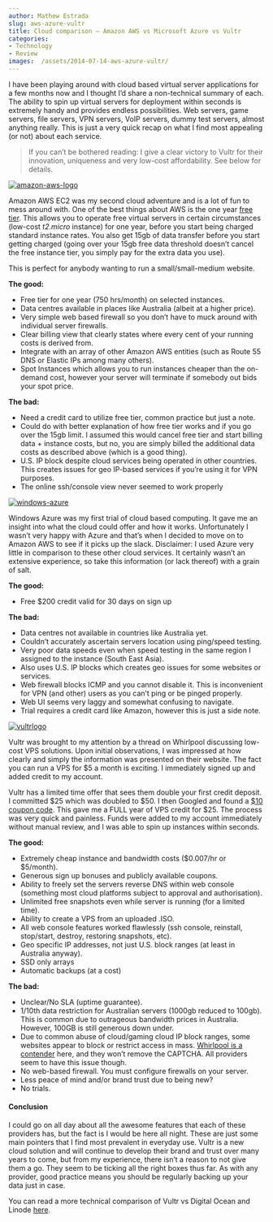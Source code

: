 ```yaml
---
author: Mathew Estrada
slug: aws-azure-vultr
title: Cloud comparison – Amazon AWS vs Microsoft Azure vs Vultr
categories:
- Technology
- Review
images:  /assets/2014-07-14-aws-azure-vultr/
---
```

I have been playing around with cloud based virtual server applications for a few months now and I thought I’d share a non-technical summary of each.
The ability to spin up virtual servers for deployment within seconds is extremely handy and provides endless possibilities. Web servers, game servers, file servers, VPN servers, VoIP servers, dummy test servers, almost anything really. This is just a very quick recap on what I find most appealing (or not) about each service.



> If you can’t be bothered reading: I give a clear victory to Vultr for their innovation, uniqueness and very low-cost affordability. See below for details.

 

[![amazon-aws-logo](aws.jpg)](https://aws.amazon.com/)

Amazon AWS EC2 was my second cloud adventure and is a lot of fun to mess around with. One of the best things about AWS is the one year [free tier](https://aws.amazon.com/free/). This allows you to operate free virtual servers in certain circumstances (low-cost *t2.micro* instance) for one year, before you start being charged standard instance rates. You also get 15gb of data transfer before you start getting charged (going over your 15gb free data threshold doesn’t cancel the free instance tier, you simply pay for the extra data you use).

This is perfect for anybody wanting to run a small/small-medium website.


**The good:**

- Free tier for one year (750 hrs/month) on selected instances.
- Data centres available in places like Australia (albeit at a higher price).
- Very simple web based firewall so you don’t have to muck around with individual server firewalls.
- Clear billing view that clearly states where every cent of your running costs is derived from.
- Integrate with an array of other Amazon AWS entities (such as Route 55 DNS or Elastic IPs among many others).
- Spot Instances which allows you to run instances cheaper than the on-demand cost, however your server will terminate if somebody out bids your spot price.
  ​

**The bad:**

- Need a credit card to utilize free tier, common practice but just a note.
- Could do with better explanation of how free tier works and if you go over the 15gb limit. I assumed this would cancel free tier and start billing data + instance costs, but no, you are simply billed the additional data costs as described above (which is a good thing).
- U.S. IP block despite cloud services being operated in other countries. This creates issues for geo IP-based services if you’re using it for VPN purposes.
- The online ssh/console view never seemed to work properly






[![windows-azure](azure.png)](http://azure.microsoft.com/)

Windows Azure was my first trial of cloud based computing. It gave me an insight into what the cloud could offer and how it works. Unfortunately I wasn’t very happy with Azure and that’s when I decided to move on to Amazon AWS to see if it picks up the slack. Disclaimer: I used Azure very little in comparison to these other cloud services. It certainly wasn’t an extensive experience, so take this information (or lack thereof) with a grain of salt.


**The good:**

- Free $200 credit valid for 30 days on sign up
  ​

**The bad:**

- Data centres not available in countries like Australia yet.
- Couldn’t accurately ascertain servers location using ping/speed testing.
- Very poor data speeds even when speed testing in the same region I assigned to the instance (South East Asia).
- Also uses U.S. IP blocks which creates geo issues for some websites or services.
- Web firewall blocks ICMP and you cannot disable it. This is inconvenient for VPN (and other) users as you can’t ping or be pinged properly.
- Web UI seems very laggy and somewhat confusing to navigate.
- Trial requires a credit card like Amazon, however this is just a side note.







[![vultrlogo](vultr.png)](http://www.vultr.com/?ref=6806586)

Vultr was brought to my attention by a thread on Whirlpool discussing low-cost VPS solutions. Upon initial observations, I was impressed at how clearly and simply the information was presented on their website. The fact you can run a VPS for \$5 a month is exciting. I immediately signed up and added credit to my account.

Vultr has a limited time offer that sees them double your first credit deposit.  I committed \$25 which was doubled to \$50. I then Googled and found a [$10 coupon code](http://vultrcoupons.com/). This gave me a FULL year of VPS credit for \$25. The process was very quick and painless. Funds were added to my account immediately without manual review, and I was able to spin up instances within seconds.


**The good:**

- Extremely cheap instance and bandwidth costs (\$0.007/hr or \$5/month).
- Generous sign up bonuses and publicly available coupons.
- Ability to freely set the servers reverse DNS within web console (something most cloud platforms subject to approval and authorisation).
- Unlimited free snapshots even while server is running (for a limited time).
- Ability to create a VPS from an uploaded .ISO.
- All web console features worked flawlessly (ssh console, reinstall, stop/start, destroy, restoring snapshots, etc).
- Geo specific IP addresses, not just U.S. block ranges (at least in Australia anyway).
- SSD only arrays
- Automatic backups (at a cost)
  ​

**The bad:**

- Unclear/No SLA (uptime guarantee).
- 1/10th data restriction for Australian servers (1000gb reduced to 100gb). This is common due to outrageous bandwidth prices in Australia. However, 100GB is still generous down under.
- Due to common abuse of cloud/gaming cloud IP block ranges, some websites appear to block or restrict access in mass. [Whirlpool is a contender](http://cl.ly/image/3F0k1b470729/Image%202014-07-14%20at%204.50.54%20AM.png) here, and they won’t remove the CAPTCHA. All providers seem to have this issue though.
- No web-based firewall. You must configure firewalls on your server.
- Less peace of mind and/or brand trust due to being new?
- No trials.





#### **Conclusion**

I could go on all day about all the awesome features that each of these providers has, but the fact is I would be here all night. These are just some main pointers that I find most prevalent in everyday use. Vultr is a new cloud solution and will continue to develop their brand and trust over many years to come, but from my experience, there isn’t a reason to not give them a go. 
They seem to be ticking all the right boxes thus far. As with any provider, good practice means you should be regularly backing up your data just in case.

You can read a more technical comparison of Vultr vs Digital Ocean and Linode [here](http://blog.due.io/2014/linode-digitalocean-and-vultr-comparison/).